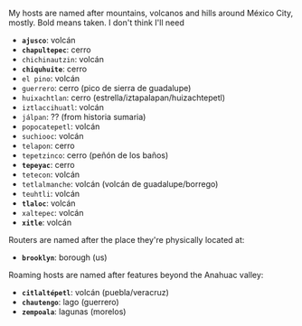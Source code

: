 My hosts are named after mountains, volcanos and hills around México City, mostly. Bold means taken. I don't think I'll need

- **`ajusco`**: volcán
- **`chapultepec`**: cerro
- `chichinautzin`: volcán
- **`chiquhuite`**: cerro
- `el pino`: volcán
- `guerrero`: cerro (pico de sierra de guadalupe)
- `huixachtlan`: cerro (estrella/iztapalapan/huizachtepetl)
- `iztlaccihuatl`: volcán
- `jálpan`: ?? (from historia sumaria)
- `popocatepetl`: volcán
- `suchiooc`: volcán
- `telapon`: cerro
- `tepetzinco`: cerro (peñón de los baños)
- **`tepeyac`**: cerro
- `tetecon`: volcán
- `tetlalmanche`: volcán (volcán de guadalupe/borrego)
- `teuhtli`: volcán
- **`tlaloc`**: volcán
- `xaltepec`: volcán
- **`xitle`**: volcán

Routers are named after the place they're physically located at:

- **`brooklyn`**: borough (us)

Roaming hosts are named after features beyond the Anahuac valley:

- **`citlaltépetl`**: volcán (puebla/veracruz)
- **`chautengo`**: lago (guerrero)
- **`zempoala`**: lagunas (morelos)
